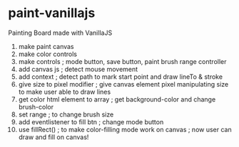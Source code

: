 # paint-vanillajs

Painting Board made with VanillaJS

1. make paint canvas
2. make color controls
3. make controls
   ; mode button, save button, paint brush range controller
4. add canvas js
   ; detect mouse movement
5. add context
   ; detect path to mark start point and draw lineTo & stroke
6. give size to pixel modifier
   ; give canvas element pixel manipulating size to make user able to draw lines
7. get color html element to array
   ; get background-color and change brush-color
8. set range
   ; to change brush size
9. add eventlistener to fill btn
   ; change mode button
10. use fillRect()
    ; to make color-filling mode work on canvas
    ; now user can draw and fill on canvas!
